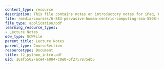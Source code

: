 ```yaml
---
content_type: resource
description: This file contains notes on introductory notes for iPaq, Python and Connectivity.
file: /media/courses/6-883-pervasive-human-centric-computing-sma-5508-spring-2006/16af5502ace4e084c0e06f2757875eb5_l2_python_intro.pdf
file_type: application/pdf
learning_resource_types:
- Lecture Notes
ocw_type: OCWFile
parent_title: Lecture Notes
parent_type: CourseSection
resourcetype: Document
title: l2_python_intro.pdf
uid: 16af5502-ace4-e084-c0e0-6f2757875eb5
---
```

